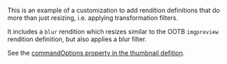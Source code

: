 This is an example of a customization to add rendition definitions that
do more than just resizing, i.e. applying transformation filters.

It includes a `blur` rendition which resizes similar to the OOTB `imgpreview`
rendition definition, but also applies a blur filter.

See the [commandOptions property in the thumbnail defition](https://github.com/AlfrescoLabs/custom-transform-rendition/blob/master/src/main/amp/config/alfresco/module/custom-transform-rendition/module-context.xml#L35).